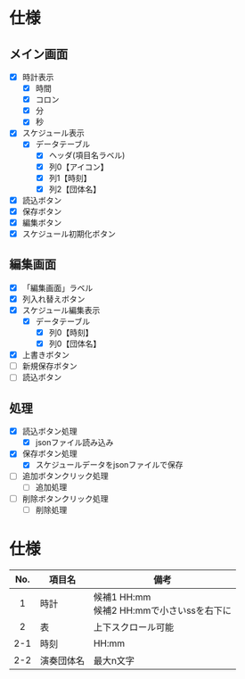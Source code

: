 # 仕様
## メイン画面
- [x] 時計表示
  - [x] 時間
  - [x] コロン
  - [x] 分
  - [x] 秒
- [x] スケジュール表示
  - [x] データテーブル
    - [x] ヘッダ(項目名ラベル)
    - [x] 列0【アイコン】
    - [x] 列1【時刻】
    - [x] 列2【団体名】
- [x] 読込ボタン
- [x] 保存ボタン
- [x] 編集ボタン
- [x] スケジュール初期化ボタン
## 編集画面
- [x] 「編集画面」ラベル
- [x] 列入れ替えボタン
- [x] スケジュール編集表示
  - [x] データテーブル
    - [x] 列0【時刻】
    - [x] 列0【団体名】
- [x] 上書きボタン
- [ ] 新規保存ボタン
- [ ] 読込ボタン

## 処理
- [x] 読込ボタン処理
  - [x] jsonファイル読み込み
- [x] 保存ボタン処理
  - [x] スケジュールデータをjsonファイルで保存
- [ ] 追加ボタンクリック処理
  - [ ] 追加処理
- [ ] 削除ボタンクリック処理
  - [ ] 削除処理
# 仕様

|No.|項目名|備考|
|:---:|---|---|
|1|時計|候補1 HH:mm<br>候補2 HH:mmで小さいssを右下に|
|2|表|上下スクロール可能|
|2-1|時刻|HH:mm|
|2-2|演奏団体名|最大n文字|

